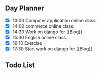 ## Day Planner
- [x] 13:00 Computer application  online class.
- [x] 14:00 commerce online class.
- [x] 14:30 Work on django for [[Blog]]
- [x] 15:30 English online class.
- [x] 16:10 Exercise
- [x] 17:30 Start work on django for [[Blog]]

## Todo List
